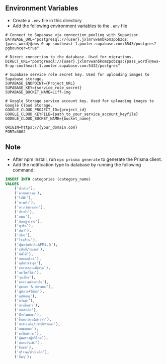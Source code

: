 ## Environment Variables
 - Create a `.env` file in this directory
 - Add the following environment variables to the `.env` file
```.env
# Connect to Supabase via connection pooling with Supavisor.
DATABASE_URL="postgresql://{user}.jxlmrvwanbkomzpobzqs:{pass_word}@aws-0-ap-southeast-1.pooler.supabase.com:6543/postgres?pgbouncer=true"

# Direct connection to the database. Used for migrations.
DIRECT_URL="postgresql://{user}.jxlmrvwanbkomzpobzqs:{pass_word}@aws-0-ap-southeast-1.pooler.supabase.com:5432/postgres"

# Supabase service role secret key. Used for uploading images to Supabase storage.
SUPABASE_ENDPOINT={Project_URL}
SUPABASE_KEY={service_role_secret}
SUPABASE_BUCKET_NAME=Liff-img

# Google Storage service account key. Used for uploading images to Google Cloud Storage.
GOOGLE_CLOUD_PROJECT_ID={project_id}
GOOGLE_CLOUD_KEYFILE={path_to_your_service_account_keyfile}
GOOGLE_CLOUD_BUCKET_NAME={bucket_name}

ORIGIN=https://{your_domain.com}
PORT=3002
```

## Note
- After npm install, run `npx prisma generate` to generate the Prisma client.
- Add the notification type to database by running the following command:
```sql
INSERT INTO categories (category_name)
VALUES
    ('น้ำท่วม'),
    ('ความสะอาด'),
    ('ไฟฟ้า'),
    ('ทางเท้า'),
    ('หาบเร่แผงลอย'),
    ('ประปา'),
    ('ถนน'),
    ('ผิดกฎจราจร'),
    ('ทุจริต'),
    ('สัตว์'),
    ('เสียง'),
    ('โรงเรียน'),
    ('ฝุ่นควัน&กลิ่น&PM2.5'),
    ('แท็กซี่/รถเมล์'),
    ('ต้นไม้'),
    ('ภัยออนไลน์'),
    ('อุปกรณ์ชำรุด'),
    ('อาคารสถานที่ชำรุด'),
    ('เผาในที่โล่ง'),
    ('จุดเสี่ยง'),
    ('ขอความช่วยเหลือ'),
    ('สุขภาพ & บัตรทอง'),
    ('ผู้พิการ+ใช้ล้อ'),
    ('อุบัติเหตุ'),
    ('ควันดำ'),
    ('สายสื่อสาร'),
    ('ยาเสพติด'),
    ('ป้ายโฆษณา'),
    ('ขึ้นทะเบียน&สำรวจ'),
    ('ถังดับเพลิง/ประปาหัวแดง'),
    ('เสนอแนะ'),
    ('ขอใช้บริการ'),
    ('คุ้มครองผู้บริโภค'),
    ('สถานบันเทิง'),
    ('ชื่นชม'),
    ('บริจาค/ช่วยเหลือ'),
    ('อื่นๆ');
```